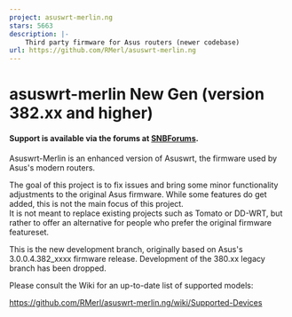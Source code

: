 ```yaml
---
project: asuswrt-merlin.ng
stars: 5663
description: |-
    Third party firmware for Asus routers (newer codebase)
url: https://github.com/RMerl/asuswrt-merlin.ng
---
```


asuswrt-merlin New Gen (version 382.xx and higher)
==================================================

#### Support is available via the forums at [SNBForums](https://www.snbforums.com/forums/asuswrt-merlin.42/).

Asuswrt-Merlin is an enhanced version of Asuswrt, the firmware used by Asus's modern routers.

The goal of this project is to fix issues and bring some minor functionality adjustments to the 
original Asus firmware.  While some features do get added, this is not the main focus of this project.  
It is not meant to replace existing projects such as Tomato or DD-WRT, but rather to offer an alternative 
for people who prefer the original firmware featureset.

This is the new development branch, originally based on Asus's 
3.0.0.4.382_xxxx firmware release.  Development of the 380.xx 
legacy branch has been dropped.

Please consult the Wiki for an up-to-date list of supported models:

https://github.com/RMerl/asuswrt-merlin.ng/wiki/Supported-Devices

